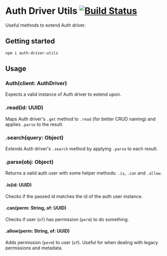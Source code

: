 # Auth Driver Utils [![Build Status](https://travis-ci.org/Prismatik/auth-driver-utils.svg?branch=master)](https://travis-ci.org/Prismatik/auth-driver-utils)

Useful methods to extend Auth driver.

## Getting started

```
npm i auth-driver-utils
```

## Usage

### Auth(client: AuthDriver)

Expects a valid instance of Auth driver to extend upon.

### .read(id: UUID)

Maps Auth driver's `.get` method to `.read` (for better CRUD naming) and applies
`.parse` to the result.

### .search(query: Object)

Extends Auth driver's `.search` method by applying `.parse` to each result.

### .parse(obj: Object)

Returns a valid auth user with some helper methods: `.is`, `.can` and `.allow`.

#### .is(id: UUID)

Checks if the passed id matches the id of the auth user instance.

#### .can(perm: String, of: UUID)

Checks if user (`of`) has permission (`perm`) to do something.

#### .allow(perm: String, of: UUID)

Adds permission (`perm`) to user (`of`).  Useful for when dealing with legacy
permissions and metadata.
